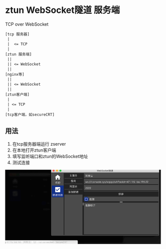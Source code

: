# ztun WebSocket隧道 服务端

TCP over WebSocket

```
[tcp 服务器]
 |
 |  <= TCP
 |
[ztun 服务端]
 ||
 || <= WebSocket
 ||
[nginx等]
 ||
 || <= WebSocket
 ||
[ztun客户端]
 |
 | <= TCP
 |
[tcp客户端，如secureCRT]
```

## 用法

1. 在tcp服务器端运行 zserver
1. 在本地打开ztun客户端
1. 填写监听端口和ztun的WebSocket地址
1. 测试连接

![image](./ztun.gif)